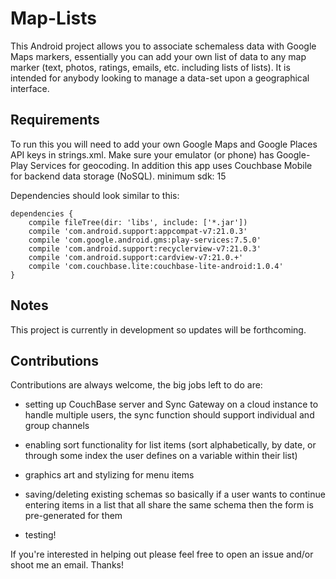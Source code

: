 # Map-Lists
This Android project allows you to associate schemaless data with Google Maps markers, essentially you can add your own list of data to any map marker (text, photos, ratings, emails, etc. including lists of lists). It is intended for anybody looking to manage a data-set upon a geographical interface.

## Requirements
To run this you will need to add your own Google Maps and Google Places API keys in strings.xml. Make sure your emulator (or phone) has Google-Play Services for geocoding. In addition this app uses Couchbase Mobile for backend data storage (NoSQL). minimum sdk: 15

Dependencies should look similar to this:

```
dependencies {
    compile fileTree(dir: 'libs', include: ['*.jar'])
    compile 'com.android.support:appcompat-v7:21.0.3'
    compile 'com.google.android.gms:play-services:7.5.0'
    compile 'com.android.support:recyclerview-v7:21.0.3'
    compile 'com.android.support:cardview-v7:21.0.+'
    compile 'com.couchbase.lite:couchbase-lite-android:1.0.4'
}

```

## Notes
This project is currently in development so updates will be forthcoming. 

## Contributions
Contributions are always welcome, the big jobs left to do are:    

* setting up CouchBase server and Sync Gateway on a cloud instance to handle multiple users, the sync function should support individual and group channels    

* enabling sort functionality for list items (sort alphabetically, by date, or through some index the user defines on a variable within their list)  

* graphics art and stylizing for menu items     

* saving/deleting existing schemas so basically if a user wants to continue entering items in a list that all share the same schema then the form is pre-generated for them    

* testing!     

If you're interested in helping out please feel free to open an issue and/or shoot me an email. Thanks!
